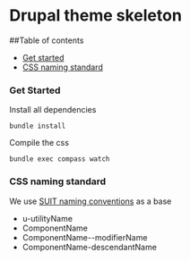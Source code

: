 # Drupal theme skeleton

##Table of contents

* [Get started](#Get-started)
* [CSS naming standard](#CSS-naming-standard)

<a name="CSS-naming-standard"></a>
### Get Started
Install all dependencies

``bundle install``

Compile the css

``bundle exec compass watch``

<a name="CSS-naming-standard"></a>
### CSS naming standard
We use [SUIT naming conventions](https://github.com/suitcss/suit/blob/master/doc/naming-conventions.md) as a base

* u-utilityName
* ComponentName
* ComponentName--modifierName
* ComponentName-descendantName
